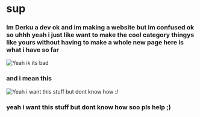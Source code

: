 # sup

### Im Derku a dev ok and im making a website but im confused ok so uhhh yeah i just like want to make the cool category thingys like yours without having to make a whole new page here is what i have so far

![Yeah ik its bad](https://i.gyazo.com/f7d9a3afe80c4271ce8645fbcebab3e0.png)

### and i mean this

![Yeah i want this stuff but dont know how :/](https://i.gyazo.com/6539f2f50c8ffcc6897e72d4700b4536.png)

### yeah i want this stuff but dont know how soo  pls help ;)
